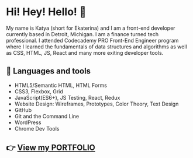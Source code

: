 # Hi! Hey! Hello! 💫


My name is Katya (short for Ekaterina) and I am a front-end developer currently based in Detroit, Michigan. I am a finance turned tech professional. I attended Codecademy PRO Front-End Engineer program where I learned the fundamentals of data structures and algorithms as well as CSS, HTML, JS, React and many more exiting developer tools.

## 📗 Languages and tools 

+ HTML5/Semantic HTML, HTML Forms
+ CSS3, Flexbox, Grid
+ JavaScript(ES6+), JS Testing, React, Redux
+ Website Design: Wireframes, Prototypes, Color Theory, Text Design
+ GitHub
+ Git and the Command Line
+ WordPress
+ Chrome Dev Tools

## 👉 [View my PORTFOLIO](https://d-kat9.github.io/potrfolio/) 


